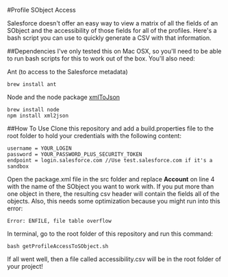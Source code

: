 #Profile SObject Access

Salesforce doesn't offer an easy way to view a matrix of all the fields of an SObject and the accessibility of those fields for all of the profiles. Here's a bash script you can use to quickly generate a CSV with that information.

##Dependencies
I've only tested this on Mac OSX, so you'll need to be able to run bash scripts for this to work out of the box. You'll also need:

Ant (to access to the Salesforce metadata)

	brew install ant
	
Node and the node package [xmlToJson](https://www.npmjs.com/package/xml2json)

	brew install node
	npm install xml2json
	
##How To Use
Clone this repository and add a build.properties file to the root folder to hold your credentials with the following content:

	username = YOUR_LOGIN	
	password = YOUR_PASSWORD_PLUS_SECURITY_TOKEN
	endpoint = login.salesforce.com //Use test.salesforce.com if it's a sandbox

Open the package.xml file in the src folder and replace **Account** on line 4 with the name of the SObject you want to work with. If you put more than one object in there, the resulting csv header will contain the fields all of the objects. Also, this needs some optimization because you might run into this error:

	Error: ENFILE, file table overflow

In terminal, go to the root folder of this repository and run this command:

	bash getProfileAccessToSObject.sh
	
If all went well, then a file called accessibility.csv will be in the root folder of your project!